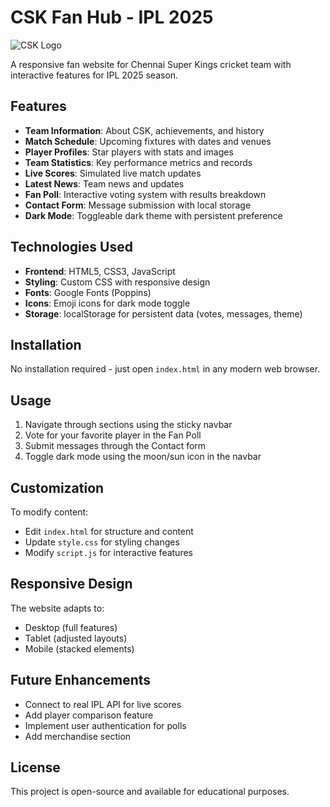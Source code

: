 # CSK Fan Hub - IPL 2025

![CSK Logo](https://logodix.com/logo/1723734.png)

A responsive fan website for Chennai Super Kings cricket team with interactive features for IPL 2025 season.

## Features

- **Team Information**: About CSK, achievements, and history
- **Match Schedule**: Upcoming fixtures with dates and venues
- **Player Profiles**: Star players with stats and images
- **Team Statistics**: Key performance metrics and records
- **Live Scores**: Simulated live match updates
- **Latest News**: Team news and updates
- **Fan Poll**: Interactive voting system with results breakdown
- **Contact Form**: Message submission with local storage
- **Dark Mode**: Toggleable dark theme with persistent preference

## Technologies Used

- **Frontend**: HTML5, CSS3, JavaScript
- **Styling**: Custom CSS with responsive design
- **Fonts**: Google Fonts (Poppins)
- **Icons**: Emoji icons for dark mode toggle
- **Storage**: localStorage for persistent data (votes, messages, theme)

## Installation

No installation required - just open `index.html` in any modern web browser.

## Usage

1. Navigate through sections using the sticky navbar
2. Vote for your favorite player in the Fan Poll
3. Submit messages through the Contact form
4. Toggle dark mode using the moon/sun icon in the navbar

## Customization

To modify content:
- Edit `index.html` for structure and content
- Update `style.css` for styling changes
- Modify `script.js` for interactive features

## Responsive Design

The website adapts to:
- Desktop (full features)
- Tablet (adjusted layouts)
- Mobile (stacked elements)

## Future Enhancements

- Connect to real IPL API for live scores
- Add player comparison feature
- Implement user authentication for polls
- Add merchandise section

## License

This project is open-source and available for educational purposes.
